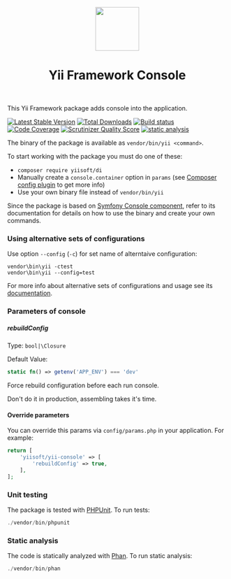 <p align="center">
    <a href="https://github.com/yiisoft" target="_blank">
        <img src="https://avatars0.githubusercontent.com/u/993323" height="100px">
    </a>
    <h1 align="center">Yii Framework Console</h1>
    <br>
</p>

This Yii Framework package adds console into the application.

[![Latest Stable Version](https://poser.pugx.org/yiisoft/yii-console/v/stable.png)](https://packagist.org/packages/yiisoft/yii-console)
[![Total Downloads](https://poser.pugx.org/yiisoft/yii-console/downloads.png)](https://packagist.org/packages/yiisoft/yii-console)
[![Build status](https://github.com/yiisoft/yii-console/workflows/build/badge.svg)](https://github.com/yiisoft/yii-console/actions)
[![Code Coverage](https://scrutinizer-ci.com/g/yiisoft/yii-console/badges/coverage.png)](https://scrutinizer-ci.com/g/yiisoft/yii-console/)
[![Scrutinizer Quality Score](https://scrutinizer-ci.com/g/yiisoft/yii-console/badges/quality-score.png)](https://scrutinizer-ci.com/g/yiisoft/yii-console/)
[![static analysis](https://github.com/yiisoft/yii-console/workflows/static%20analysis/badge.svg)](https://github.com/yiisoft/yii-console/actions?query=workflow%3A%22static+analysis%22)

The binary of the package is available as `vendor/bin/yii <command>`.

To start working with the package you must do one of these:

- `composer require yiisoft/di`
- Manually create a `console.container` option in `params` (see [Composer config plugin](https://github.com/yiisoft/composer-config-plugin) to get more info)
- Use your own binary file instead of `vendor/bin/yii`

Since the package is based on [Symfony Console component](https://symfony.com/doc/current/components/console.html),
refer to its documentation for details on how to use the binary and create your own commands.

### Using alternative sets of configurations 

Use option `--config` (`-c`) for set name of alterntaive configuration:

```
vendor\bin\yii -ctest
vendor\bin\yii --config=test
``` 

For more info about alternative sets of configurations and usage see its 
[documentation](https://github.com/yiisoft/composer-config-plugin/blob/master/docs/en/alternatives.md).

### Parameters of console

##### rebuildConfig
 
Type: `bool|\Closure`

Default Value: 
```php
static fn() => getenv('APP_ENV') === 'dev'
```

Force rebuild configuration before each run console.

Don't do it in production, assembling takes it's time.

#### Override parameters

You can override this params via `config/params.php` in your application. For example:

```php
return [
    'yiisoft/yii-console' => [
        'rebuildConfig' => true,
    ],
];
```

### Unit testing

The package is tested with [PHPUnit](https://phpunit.de/). To run tests:

```php
./vendor/bin/phpunit
```

### Static analysis

The code is statically analyzed with [Phan](https://github.com/phan/phan/wiki). To run static analysis:

```php
./vendor/bin/phan
```
